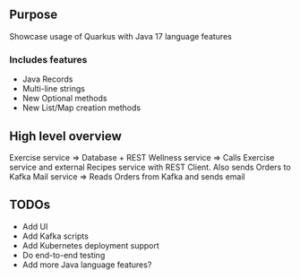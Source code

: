 ## Purpose 

Showcase usage of Quarkus with Java 17 language features

### Includes features

* Java Records
* Multi-line strings
* New Optional methods
* New List/Map creation methods

## High level overview

Exercise service => Database + REST
Wellness service => Calls Exercise service and external Recipes service with REST Client. Also sends Orders to Kafka
Mail service => Reads Orders from Kafka and sends email 

## TODOs

* Add UI
* Add Kafka scripts
* Add Kubernetes deployment support
* Do end-to-end testing
* Add more Java language features?
